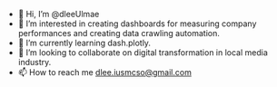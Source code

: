 - 👋 Hi, I’m @dleeUlmae
- 👀 I’m interested in creating dashboards for measuring company performances and creating data crawling automation. 
- 🌱 I’m currently learning dash.plotly.
- 💞️ I’m looking to collaborate on digital transformation in local media industry.
- 📫 How to reach me dlee.iusmcso@gmail.com 

<!---
dleeUlmae/dleeUlmae is a ✨ special ✨ repository because its `README.md` (this file) appears on your GitHub profile.
You can click the Preview link to take a look at your changes.
--->
